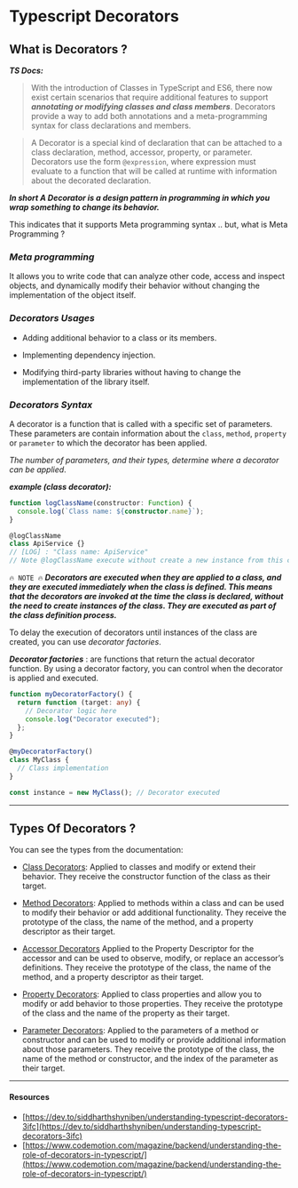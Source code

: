 # Typescript Decorators

## What is Decorators ?

**_TS Docs:_**

> With the introduction of Classes in TypeScript and ES6, there now exist certain scenarios that require additional features to support **_annotating or modifying classes and class members_**. Decorators provide a way to add both annotations and a meta-programming syntax for class declarations and members.

> A Decorator is a special kind of declaration that can be attached to a class declaration, method, accessor, property, or parameter. Decorators use the form `@expression`, where expression must evaluate to a function that will be called at runtime with information about the decorated declaration.

**_In short A Decorator is a design pattern in programming in which you wrap something to change its behavior._**

This indicates that it supports Meta programming syntax .. but, what is Meta Programming ?

### _Meta programming_

It allows you to write code that can analyze other code, access and inspect objects, and dynamically modify their behavior without changing the implementation of the object itself.

### _Decorators Usages_

- Adding additional behavior to a class or its members.

- Implementing dependency injection.

- Modifying third-party libraries without having to change the implementation of the library itself.

### _Decorators Syntax_

A decorator is a function that is called with a specific set of parameters. These parameters are contain information about the `class`, `method`, `property` or `parameter` to which the decorator has been applied.

_The number of parameters, and their types, determine where a decorator can be applied_.

**_example (class decorator):_**

```typescript
function logClassName(constructor: Function) {
  console.log(`Class name: ${constructor.name}`);
}

@logClassName
class ApiService {}
// [LOG] : "Class name: ApiService"
// Note @logClassName execute without create a new instance from this class.
```

`🔥 NOTE 🔥` **_Decorators are executed when they are applied to a class, and they are executed immediately when the class is defined. This means that the decorators are invoked at the time the class is declared, without the need to create instances of the class. They are executed as part of the class definition process._**

To delay the execution of decorators until instances of the class are created, you can use _decorator factories_.

**_Decorator factories_** : are functions that return the actual decorator function. By using a decorator factory, you can control when the decorator is applied and executed.

```typescript
function myDecoratorFactory() {
  return function (target: any) {
    // Decorator logic here
    console.log("Decorator executed");
  };
}

@myDecoratorFactory()
class MyClass {
  // Class implementation
}

const instance = new MyClass(); // Decorator executed
```

<hr/>

## Types Of Decorators ?

You can see the types from the documentation:

- [Class Decorators](https://www.typescriptlang.org/docs/handbook/decorators.html#class-decorators): Applied to classes and modify or extend their behavior. They receive the constructor function of the class as their target.

- [Method Decorators](https://www.typescriptlang.org/docs/handbook/decorators.html#method-decorators): Applied to methods within a class and can be used to modify their behavior or add additional functionality. They receive the prototype of the class, the name of the method, and a property descriptor as their target.

- [Accessor Decorators](https://www.typescriptlang.org/docs/handbook/decorators.html#accessor-decorators) Applied to the Property Descriptor for the accessor and can be used to observe, modify, or replace an accessor’s definitions. They receive the prototype of the class, the name of the method, and a property descriptor as their target.

- [Property Decorators](https://www.typescriptlang.org/docs/handbook/decorators.html#property-decorators): Applied to class properties and allow you to modify or add behavior to those properties. They receive the prototype of the class and the name of the property as their target.

- [Parameter Decorators](https://www.typescriptlang.org/docs/handbook/decorators.html#parameter-decorators): Applied to the parameters of a method or constructor and can be used to modify or provide additional information about those parameters. They receive the prototype of the class, the name of the method or constructor, and the index of the parameter as their target.

<hr/>

#### Resources

- [https://dev.to/siddharthshyniben/understanding-typescript-decorators-3ifc](https://dev.to/siddharthshyniben/understanding-typescript-decorators-3ifc)
- [https://www.codemotion.com/magazine/backend/understanding-the-role-of-decorators-in-typescript/](https://www.codemotion.com/magazine/backend/understanding-the-role-of-decorators-in-typescript/)
